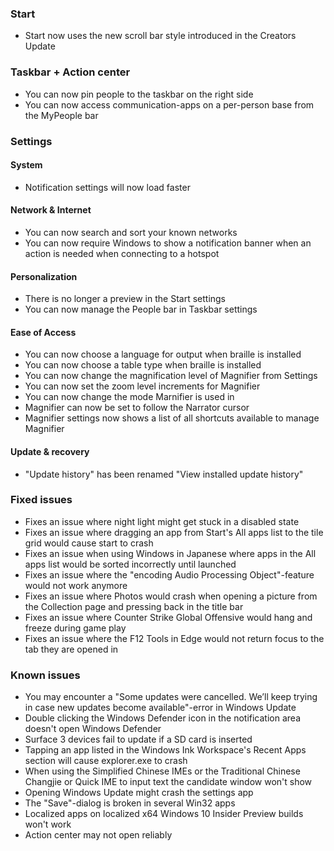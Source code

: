 ### Start
- Start now uses the new scroll bar style introduced in the Creators Update

### Taskbar + Action center
- You can now pin people to the taskbar on the right side
- You can now access communication-apps on a per-person base from the MyPeople bar

### Settings
#### System
- Notification settings will now load faster

#### Network & Internet
- You can now search and sort your known networks
- You can now require Windows to show a notification banner when an action is needed when connecting to a hotspot

#### Personalization
- There is no longer a preview in the Start settings
- You can now manage the People bar in Taskbar settings

#### Ease of Access
- You can now choose a language for output when braille is installed
- You can now choose a table type when braille is installed
- You can now change the magnification level of Magnifier from Settings
- You can now set the zoom level increments for Magnifier
- You can now change the mode Marnifier is used in
- Magnifier can now be set to follow the Narrator cursor
- Magnifier settings now shows a list of all shortcuts available to manage Magnifier

#### Update & recovery
- "Update history" has been renamed "View installed update history"

### Fixed issues
- Fixes an issue where night light might get stuck in a disabled state
- Fixes an issue where dragging an app from Start's All apps list to the tile grid would cause start to crash
- Fixes an issue when using Windows in Japanese where apps in the All apps list would be sorted incorrectly until launched
- Fixes an issue where the "encoding Audio Processing Object"-feature would not work anymore
- Fixes an issue where Photos would crash when opening a picture from the Collection page and pressing back in the title bar
- Fixes an issue where Counter Strike Global Offensive would hang and freeze during game play
- Fixes an issue where the F12 Tools in Edge would not return focus to the tab they are opened in

### Known issues
- You may encounter a "Some updates were cancelled. We’ll keep trying in case new updates become available"-error in Windows Update
- Double clicking the Windows Defender icon in the notification area doesn't open Windows Defender
- Surface 3 devices fail to update if a SD card is inserted
- Tapping an app listed in the Windows Ink Workspace's Recent Apps section will cause explorer.exe to crash
- When using the Simplified Chinese IMEs or the Traditional Chinese Changjie or Quick IME to input text the candidate window won't show
- Opening Windows Update might crash the settings app
- The "Save"-dialog is broken in several Win32 apps
- Localized apps on localized x64 Windows 10 Insider Preview builds won't work
- Action center may not open reliably